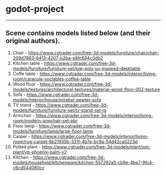 # godot-project
-----------------------------
## Scene contains models listed below (and their original authors).
1. Chair - https://www.cgtrader.com/free-3d-models/furniture/chair/chair-209d7883-6413-4207-b2ba-e8fc694c0db2
2. Kitchen table - https://www.cgtrader.com/free-3d-models/furniture/furniture-set/low-poly-uv-mapped-desktable
3. Coffe table - https://www.cgtrader.com/free-3d-models/interior/living-room/caracole-sociables-coffee-table
4. Wood floor - https://www.cgtrader.com/free-3d-models/textures/architectural-textures/material-wood-floor-002-texture
5. Sofa - https://www.cgtrader.com/free-3d-models/interior/house/mirabel-pewter-sofa
6. TV stand - https://www.cgtrader.com/free-3d-models/furniture/furniture-set/tv-stand-set-lg
7. Armchair - https://www.cgtrader.com/free-3d-models/interior/living-room/modern-armchair-set-pbr
8. Floor lamp - https://www.cgtrader.com/free-3d-models/furniture/lamp/large-floor-lamp
9. Carper - https://www.cgtrader.com/free-3d-models/interior/living-room/rug-carpet-8b21935b-331f-4b7e-bc9a-54d42ca0223d
10. Potted plant - https://www.cgtrader.com/free-3d-models/plant/pot-plant/vp-phoenix-palm-v2 
11. Kitchen - https://www.cgtrader.com/free-3d-models/household/kitchenware/kitchen-557292a5-cb9e-4be7-9fc4-c6cd544080cc
